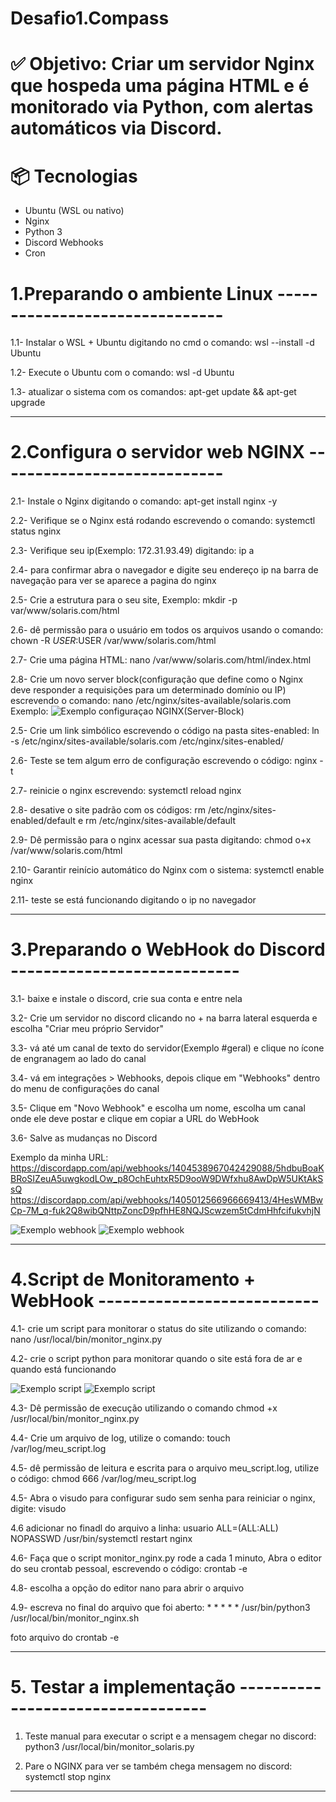 # Desafio1.Compass

# ✅ Objetivo: Criar um servidor Nginx que hospeda uma página HTML e é monitorado via Python, com alertas automáticos via Discord.


# 📦 Tecnologias
- Ubuntu (WSL ou nativo)
- Nginx
- Python 3 
- Discord Webhooks
- Cron

# 1.Preparando o ambiente Linux -------------------------------
1.1- Instalar o WSL + Ubuntu digitando no cmd o comando: wsl --install -d Ubuntu

1.2- Execute o Ubuntu com o comando: wsl -d Ubuntu

1.3- atualizar o sistema com os comandos: apt-get update && apt-get upgrade

--------------------------------------------------------------------------------------------------------------------------------------------------------------------



# 2.Configura o servidor web NGINX ----------------------------
2.1- Instale o Nginx digitando o comando: apt-get install nginx -y

2.2- Verifique se o Nginx está rodando escrevendo o comando: systemctl status nginx

2.3- Verifique seu ip(Exemplo: 172.31.93.49) digitando: ip a

2.4- para confirmar abra o navegador e digite seu endereço ip na barra de navegação para ver se aparece a pagina do nginx

2.5- Crie a estrutura para o seu site, Exemplo: mkdir -p var/www/solaris.com/html

2.6- dê permissão para o usuário em todos os arquivos usando o comando: chown -R $USER:$USER /var/www/solaris.com/html

2.7- Crie uma página HTML: nano /var/www/solaris.com/html/index.html

2.8- Crie um novo server block(configuração que define como o Nginx deve responder a requisições para um determinado domínio ou IP) escrevendo o comando: nano /etc/nginx/sites-available/solaris.com
Exemplo:
![Exemplo configuraçao NGINX(Server-Block)](imagens/server-block.png)

2.5- Crie um link simbólico escrevendo o código na pasta sites-enabled: ln -s /etc/nginx/sites-available/solaris.com /etc/nginx/sites-enabled/

2.6- Teste se tem algum erro de configuração escrevendo o código: nginx -t

2.7- reinicie o nginx escrevendo: systemctl reload nginx

2.8- desative o site padrão com os códigos: rm /etc/nginx/sites-enabled/default e rm /etc/nginx/sites-available/default

2.9- Dê permissão para o nginx acessar sua pasta digitando: chmod o+x /var/www/solaris.com/html 

2.10- Garantir reinício automático do Nginx com o sistema: systemctl enable nginx

2.11- teste se está funcionando digitando o ip no navegador 

--------------------------------------------------------------------------------------------------------------------------------------------------------------------


# 3.Preparando o WebHook do Discord ----------------------------
3.1- baixe e instale o discord, crie sua conta e entre nela

3.2- Crie um servidor no discord clicando no + na barra lateral esquerda e escolha "Criar meu próprio Servidor"

3.3- vá até um canal de texto do servidor(Exemplo #geral) e clique no ícone de engranagem ao lado do canal

3.4- vá em integrações > Webhooks, depois clique em "Webhooks" dentro do menu de configurações do canal

3.5- Clique em "Novo Webhook" e escolha um nome, escolha um canal onde ele deve postar e clique em copiar a URL do WebHook

3.6- Salve as mudanças no Discord

Exemplo da minha URL: https://discordapp.com/api/webhooks/1404538967042429088/5hdbuBoaKBRoSIZeuA5uwgkodLOw_p8OchEuhtxR5D9ooW9DWfxhu8AwDpW5UKtAkSsQ
https://discordapp.com/api/webhooks/1405012566966669413/4HesWMBwCp-7M_q-fuk2Q8wibQNttpZoncD9pfhHE8NQJScwzem5tCdmHhfcifukvhjN

![Exemplo webhook](imagens/webhook1.png)
![Exemplo webhook](imagens/webhook2.png)

--------------------------------------------------------------------------------------------------------------------------------------------------------------------



# 4.Script de Monitoramento + WebHook ---------------------------
4.1- crie um script para monitorar o status do site utilizando o comando: nano /usr/local/bin/monitor_nginx.py

4.2- crie o script python para monitorar quando o site está fora de ar e quando está funcionando

![Exemplo script](imagens/script1.png)
![Exemplo script](imagens/script2.png)

4.3- Dê permissão de execução utilizando o comando chmod +x /usr/local/bin/monitor_nginx.py

4.4- Crie um arquivo de log, utilize o comando: touch /var/log/meu_script.log

4.5- dê permissão de leitura e escrita para o arquivo meu_script.log, utilize o código: chmod 666 /var/log/meu_script.log

4.5- Abra o visudo para configurar sudo sem senha para reiniciar o nginx, digite: visudo

4.6 adicionar no finadl do arquivo a linha: usuario ALL=(ALL:ALL) NOPASSWD /usr/bin/systemctl restart nginx

4.6- Faça que o script monitor_nginx.py rode a cada 1 minuto, Abra o editor do seu crontab pessoal, escrevendo o código: crontab -e

4.8- escolha a opção do editor nano para abrir o arquivo

4.9- escreva no final do arquivo que foi aberto: * * * * * /usr/bin/python3 /usr/local/bin/monitor_nginx.sh 

foto arquivo do crontab -e

--------------------------------------------------------------------------------------------------------------------------------------------------------------------




# 5. Testar a implementação ----------------------------------

1. Teste manual para executar o script e a mensagem chegar no discord: python3  /usr/local/bin/monitor_solaris.py
  
2. Pare o NGINX para ver se também chega mensagem no discord: systemctl stop nginx
--------------------------------------------------------------------------------------------------------------------------------------------------------------------



